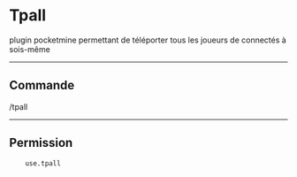 # Tpall
plugin pocketmine permettant de téléporter tous les joueurs de connectés à sois-même

-----------------

## Commande

/tpall

-----------------

## Permission


        use.tpall  

